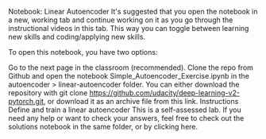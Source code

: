Notebook: Linear Autoencoder
It's suggested that you open the notebook in a new, working tab and continue working on it as you go through the instructional videos in this tab. This way you can toggle between learning new skills and coding/applying new skills.

To open this notebook, you have two options:

Go to the next page in the classroom (recommended).
Clone the repo from Github and open the notebook Simple_Autoencoder_Exercise.ipynb in the autoencoder > linear-autoencoder folder. You can either download the repository with git clone https://github.com/udacity/deep-learning-v2-pytorch.git, or download it as an archive file from this link.
Instructions
Define and train a linear autoencoder
This is a self-assessed lab. If you need any help or want to check your answers, feel free to check out the solutions notebook in the same folder, or by clicking here.

